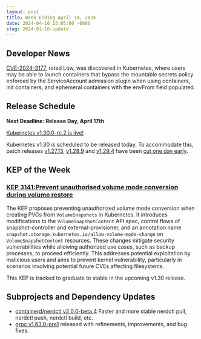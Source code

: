 ```yaml
---
layout: post
title: Week Ending April 14, 2024
date: 2024-04-16 15:05:00 -0000
slug: 2024-01-16-update
---
```


## Developer News

[CVE-2024-3177](https://groups.google.com/a/kubernetes.io/g/dev/c/TjHVWbZu9Cs), rated Low, was discovered in Kubernetes, where users may be able to launch containers that bypass the mountable secrets policy enforced by the ServiceAccount admission plugin when using containers, init containers, and ephemeral containers with the envFrom field populated.

## Release Schedule

**Next Deadline: Release Day, April 17th**

[Kubernetes v1.30.0-rc.2 is live!](https://groups.google.com/a/kubernetes.io/g/dev/c/PDfskMmnwpw)

Kubernetes v1.30 is scheduled to be released today. To accommodate this, patch releases [v1.27.13](https://github.com/kubernetes/kubernetes/releases/tag/v1.27.13), [v1.28.9](https://github.com/kubernetes/kubernetes/releases/tag/v1.28.9) and [v1.29.4](https://github.com/kubernetes/kubernetes/releases/tag/v1.29.4) have been [cut one day early](https://groups.google.com/a/kubernetes.io/g/dev/c/TCroZRkWjco).

## KEP of the Week

### [KEP 3141:Prevent unauthorised volume mode conversion during volume restore](https://github.com/kubernetes/enhancements/tree/master/keps/sig-storage/3141-prevent-volume-mode-conversion)

The KEP proposes preventing unauthorized volume mode conversion when creating PVCs from `VolumeSnapshots` in Kubernetes. It introduces modifications to the `VolumeSnapshotContent` API spec, control flows of snapshot-controller and external-provisioner, and an annotation name `snapshot.storage.kubernetes.io/allow-volume-mode-change` on `VolumeSnapshotContent` resources. These changes mitigate security vulnerabilities while allowing authorized use cases, such as backup processes, to proceed efficiently. This addresses potential exploitation by malicious users and aims to prevent kernel vulnerability, particularly in scenarios involving potential future CVEs affecting filesystems.

This KEP is tracked to graduate to stable in the upcoming v1.30 release.

## Subprojects and Dependency Updates

* [containerd/nerdctl v2.0.0-beta.4](https://github.com/containerd/nerdctl/releases/tag/v2.0.0-beta.4) Faster and more stable nerdctl pull, nerdctl push, nerdctl build, etc.
* [grpc v1.63.0-pre1](https://github.com/grpc/grpc/releases/tag/v1.63.0-pre1) released with refinements, improvements, and bug fixes.
